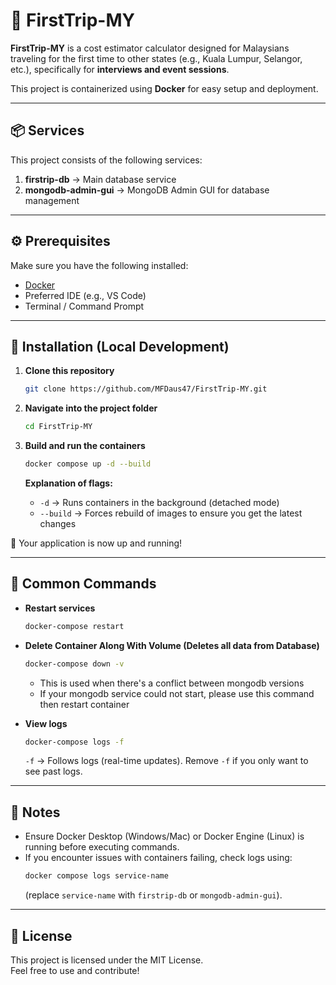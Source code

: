 # 🚀 FirstTrip-MY

**FirstTrip-MY** is a cost estimator calculator designed for Malaysians traveling for the first time to other states (e.g., Kuala Lumpur, Selangor, etc.), specifically for **interviews and event sessions**.

This project is containerized using **Docker** for easy setup and deployment.

---

## 📦 Services

This project consists of the following services:

1. **firstrip-db** → Main database service
2. **mongodb-admin-gui** → MongoDB Admin GUI for database management

---

## ⚙️ Prerequisites

Make sure you have the following installed:

- [Docker](https://docs.docker.com/get-docker/)
- Preferred IDE (e.g., VS Code)
- Terminal / Command Prompt

---

## 🚀 Installation (Local Development)

1. **Clone this repository**

   ```bash
   git clone https://github.com/MFDaus47/FirstTrip-MY.git
   ```

2. **Navigate into the project folder**

   ```bash
   cd FirstTrip-MY
   ```

3. **Build and run the containers**

   ```bash
   docker compose up -d --build
   ```

   **Explanation of flags:**

   - `-d` → Runs containers in the background (detached mode)
   - `--build` → Forces rebuild of images to ensure you get the latest changes

🎉 Your application is now up and running!

---

## 🔄 Common Commands

- **Restart services**

  ```bash
  docker-compose restart
  ```

- **Delete Container Along With Volume (Deletes all data from Database)**

  ```bash
  docker-compose down -v
  ```

  - This is used when there's a conflict between mongodb versions
  - If your mongodb service could not start, please use this command then restart container

- **View logs**
  ```bash
  docker-compose logs -f
  ```
  `-f` → Follows logs (real-time updates). Remove `-f` if you only want to see past logs.

---

## 📝 Notes

- Ensure Docker Desktop (Windows/Mac) or Docker Engine (Linux) is running before executing commands.
- If you encounter issues with containers failing, check logs using:
  ```bash
  docker compose logs service-name
  ```
  (replace `service-name` with `firstrip-db` or `mongodb-admin-gui`).

---

## 📄 License

This project is licensed under the MIT License.  
Feel free to use and contribute!
